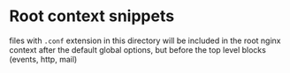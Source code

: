 # Root context snippets

files with `.conf` extension in this directory will be included in the root nginx context after
the default global options, but before the top level blocks (events, http, mail)
